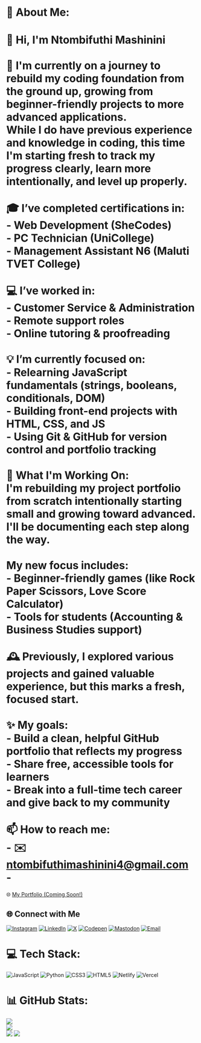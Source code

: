 # 💫 About Me:
# 👋 Hi, I'm Ntombifuthi Mashinini<br><br>🌱 I'm currently on a journey to **rebuild my coding foundation from the ground up**, growing from beginner-friendly projects to more advanced applications.  <br>While I do have previous experience and knowledge in coding, this time I'm starting fresh to **track my progress clearly, learn more intentionally, and level up properly.**<br><br>🎓 I’ve completed certifications in:<br>- Web Development (SheCodes)<br>- PC Technician (UniCollege)<br>- Management Assistant N6 (Maluti TVET College)<br><br>💻 I’ve worked in:<br>- Customer Service & Administration<br>- Remote support roles<br>- Online tutoring & proofreading<br><br>💡 I’m currently focused on:<br>- Relearning JavaScript fundamentals (strings, booleans, conditionals, DOM)<br>- Building front-end projects with HTML, CSS, and JS<br>- Using Git & GitHub for version control and portfolio tracking<br><br>🔨 What I'm Working On:<br>I'm rebuilding my project portfolio from scratch intentionally starting small and growing toward advanced. I'll be documenting each step along the way.<br><br>My new focus includes:<br>- Beginner-friendly games (like Rock Paper Scissors, Love Score Calculator)<br>- Tools for students (Accounting & Business Studies support)<br><br>🕰️ Previously, I explored various projects and gained valuable experience, but this marks a **fresh, focused start**.<br><br>✨ My goals:<br>- Build a clean, helpful GitHub portfolio that reflects my progress<br>- Share free, accessible tools for learners<br>- Break into a full-time tech career and give back to my community<br><br>📫 How to reach me:<br>- ✉️ [ntombifuthimashinini4@gmail.com](mailto:ntombifuthimashinini4@gmail.com)<br>- 

🌐 [My Portfolio (Coming Soon!)](https://github.com/Ntombifuthi-Mashinini)<br>

## 🌐 Connect with Me

[![Instagram](https://img.shields.io/badge/Instagram-%23E4405F.svg?logo=Instagram&logoColor=white)](https://instagram.com/ntombifuthimashinini)
[![LinkedIn](https://img.shields.io/badge/LinkedIn-%230077B5.svg?logo=linkedin&logoColor=white)](https://linkedin.com/in/ntombifuthi-mashinini-a95661185)
[![X](https://img.shields.io/badge/X-black.svg?logo=X&logoColor=white)](https://x.com/ntombimashy)
[![Codepen](https://img.shields.io/badge/Codepen-000000?logo=codepen&logoColor=white)](https://codepen.io/ntombifuthi-mashinini)
[![Mastodon](https://img.shields.io/badge/-MASTODON-%232B90D9?logo=mastodon&logoColor=white)](https://mastodon.social/@ntombifuthi-mashinini)
[![Email](https://img.shields.io/badge/Email-D14836?logo=gmail&logoColor=white)](mailto:ntombifuthimashinini4@gmail.com)

# 💻 Tech Stack:
![JavaScript](https://img.shields.io/badge/javascript-%23323330.svg?style=for-the-badge&logo=javascript&logoColor=%23F7DF1E) ![Python](https://img.shields.io/badge/python-3670A0?style=for-the-badge&logo=python&logoColor=ffdd54) ![CSS3](https://img.shields.io/badge/css3-%231572B6.svg?style=for-the-badge&logo=css3&logoColor=white) ![HTML5](https://img.shields.io/badge/html5-%23E34F26.svg?style=for-the-badge&logo=html5&logoColor=white) ![Netlify](https://img.shields.io/badge/netlify-%23000000.svg?style=for-the-badge&logo=netlify&logoColor=#00C7B7) ![Vercel](https://img.shields.io/badge/vercel-%23000000.svg?style=for-the-badge&logo=vercel&logoColor=white)
# 📊 GitHub Stats:

![](https://github-readme-stats.vercel.app/api?username=Ntombifuthi-Mashinini&theme=calm_pink&hide_border=false&include_all_commits=false&count_private=false)<br/>
![](https://nirzak-streak-stats.vercel.app/?user=Ntombifuthi-Mashinini&theme=calm_pink&hide_border=false)<br/>
![](https://github-readme-stats.vercel.app/api/top-langs/?username=Ntombifuthi-Mashinini&theme=calm_pink&hide_border=false&include_all_commits=false&count_private=false&layout=compact)
[![](https://visitcount.itsvg.in/api?id=Ntombifuthi-Mashinini&icon=0&color=0)](https://visitcount.itsvg.in)

